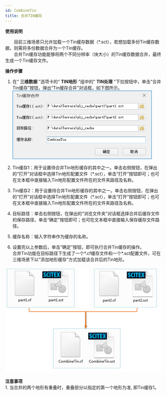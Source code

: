 ```yaml
---
id: CombineTin
title: 合并TIN缓存
---
```

**使用说明**

　　目前三维场景只允许加载一个Tin缓存数据（*.sct），若想加载多份Tin缓存数据，则需将多份数据合并为一个Tin缓存。  
　　合并Tin缓存功能能够将两个不同分辨率（块大小）的Tin缓存数据合并，最终生成一个Tin缓存文件。

**操作步骤**  

1. 在“ **三维数据** ”选项卡的“ **TIN地形** ”组中的" **TIN处理** "下拉按钮中，单击“合并Tin缓存”按钮，弹出“Tin缓存合并”对话框，如下图所示。  
![图：“Tin缓存合并”对话框  ](../img/CombineTinDialog.png)  
  
2. Tin缓存1：用于设置待合并Tin地形缓存的其中之一。单击右侧按钮，在弹出的“打开”对话框中选择Tin地形配置文件（*.sct），单击“打开”按钮即可；也可在文本框中直接输入Tin地形配置文件所在的文件夹路径及名称。
3. Tin缓存2：用于设置待合并Tin地形缓存的其中之一。单击右侧按钮，在弹出的“打开”对话框中选择Tin地形配置文件（*.sct），单击“打开”按钮即可；也可在文本框中直接输入Tin地形配置文件所在的文件夹路径及名称。
4. 目标路径：单击右侧按钮，在弹出的“浏览文件夹”对话框选择合并后缓存文件的保存路径，单击“确定”按钮即可；也可在文本框中直接输入保存缓存文件路径。
5. 缓存名称：输入字符串作为缓存的名称。
6. 设置完以上参数后，单击“确定”按钮，即可执行合并Tin缓存的操作。  
合并Tin功能在目标路径下生成了一个*.cf缓存文件和一个*.sct配置文件，可在三维场景下以“添加地形缓存”方式加载该合并后的Tin地形。

![图：合并Tin缓存结果](../img/CombineTinResult.png)  

  
  
**注意事项**  
    1. 当合并的两个地形有重叠时，重叠部分以指定的第一个地形为准, 即Tin缓存1。

 

